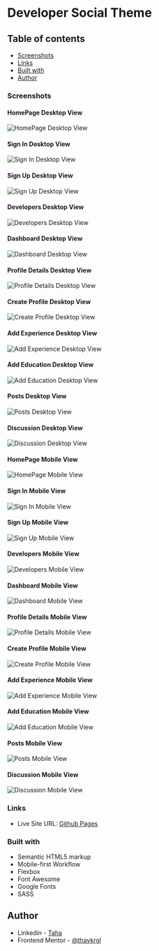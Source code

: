 # Developer Social Theme

## Table of contents

- [Screenshots](#screenshots)
- [Links](#links)
- [Built with](#built-with)
- [Author](#author)

### Screenshots

#### HomePage Desktop View

<img src="./img/dev-connector-desktop-homepage.png" alt="HomePage Desktop View">

#### Sign In Desktop View

<img src="./img/dev-connector-desktop-sign-in.png" alt="Sign In Desktop View">

#### Sign Up Desktop View

<img src="./img/dev-connector-desktop-sign-up.png" alt="Sign Up Desktop View">

#### Developers Desktop View

<img src="./img/dev-connector-desktop-developers.png" alt="Developers Desktop View">

#### Dashboard Desktop View

<img src="./img/dev-connector-desktop-dashboard.png" alt="Dashboard Desktop View">

#### Profile Details Desktop View

<img src="./img/dev-connector-desktop-profile-details.png" alt="Profile Details Desktop View">

#### Create Profile Desktop View

<img src="./img/dev-connector-desktop-create-profile.png" alt="Create Profile Desktop View">

#### Add Experience Desktop View

<img src="./img/dev-connector-desktop-add-experience.png" alt="Add Experience Desktop View">

#### Add Education Desktop View

<img src="./img/dev-connector-desktop-add-education.png" alt="Add Education Desktop View">

#### Posts Desktop View

<img src="./img/dev-connector-desktop-posts.png" alt="Posts Desktop View">

#### Discussion Desktop View

<img src="./img/dev-connector-desktop-discussion.png" alt="Discussion Desktop View">

#### HomePage Mobile View

<img src="./img/dev-connector-mobile-homepage.png" alt="HomePage Mobile View">

#### Sign In Mobile View

<img src="./img/dev-connector-mobile-sign-in.png" alt="Sign In Mobile View">

#### Sign Up Mobile View

<img src="./img/dev-connector-mobile-sign-up.png" alt="Sign Up Mobile View">

#### Developers Mobile View

<img src="./img/dev-connector-mobile-developers.png" alt="Developers Mobile View">

#### Dashboard Mobile View

<img src="./img/dev-connector-mobile-dashboard.png" alt="Dashboard Mobile View">

#### Profile Details Mobile View

<img src="./img/dev-connector-mobile-profile-details.png" alt="Profile Details Mobile View">

#### Create Profile Mobile View

<img src="./img/dev-connector-mobile-create-profile.png" alt="Create Profile Mobile View">

#### Add Experience Mobile View

<img src="./img/dev-connector-mobile-add-experience.png" alt="Add Experience Mobile View">

#### Add Education Mobile View

<img src="./img/dev-connector-mobile-add-education.png" alt="Add Education Mobile View">

#### Posts Mobile View

<img src="./img/dev-connector-mobile-posts.png" alt="Posts Mobile View">

#### Discussion Mobile View

<img src="./img/dev-connector-mobile-discussion.png" alt="Discussion Mobile View">

### Links

- Live Site URL: [Github Pages](https://thaykrgl.github.io/developer-social-theme/dist/index.html)

### Built with

- Semantic HTML5 markup
- Mobile-first Workflow
- Flexbox
- Font Awesome
- Google Fonts
- SASS

## Author

- Linkedin - [Taha](https://www.linkedin.com/in/tahaaykiroglu)
- Frontend Mentor - [@thaykrgl](https://www.frontendmentor.io/profile/thaykrgl)
